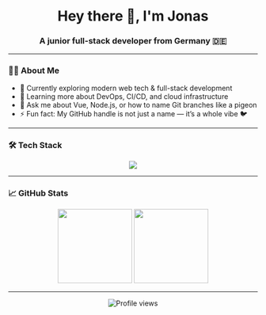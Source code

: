 <!--
**jnsthepigeon/jnsthepigeon** is a ✨ _special_ ✨ repository because its `README.md` (this file) appears on your GitHub profile.

Here are some ideas to get you started:

- 🔭 I’m currently working on ...
- 🌱 I’m currently learning ...
- 👯 I’m looking to collaborate on ...
- 🤔 I’m looking for help with ...
- 💬 Ask me about ...
- 📫 How to reach me: ...
- 😄 Pronouns: ...
- ⚡ Fun fact: ...
-->
<h1 align="center">Hey there 👋, I'm Jonas</h1>
<h3 align="center">A junior full-stack developer from Germany 🇩🇪</h3>

---

### 🧑‍💻 About Me

- 🔭 Currently exploring modern web tech & full-stack development  
- 🌱 Learning more about DevOps, CI/CD, and cloud infrastructure  
- 💬 Ask me about Vue, Node.js, or how to name Git branches like a pigeon  
- ⚡ Fun fact: My GitHub handle is not just a name — it’s a whole vibe 🐦

---

### 🛠️ Tech Stack
<div align="center">
  <img src="https://skillicons.dev/icons?i=js,ts,nodejs,vue,react,html,css,tailwind,git,linux,docker,postgres" />
</div>

---

### 📈 GitHub Stats
<div align="center">
  <img src="https://github-readme-stats.vercel.app/api?username=jnsthepigeon&show_icons=true&theme=dracula&include_all_commits=true&count_private=true&hide_border=false" height="150" />
  <img src="https://github-readme-stats.vercel.app/api/top-langs?username=jnsthepigeon&layout=compact&langs_count=5&theme=dracula&hide_border=false" height="150" />
</div>

---

<!-- Optional footer -->
<p align="center">
  <img src="https://komarev.com/ghpvc/?username=jnsthepigeon&style=flat-square&color=lightgrey" alt="Profile views" />
</p>
